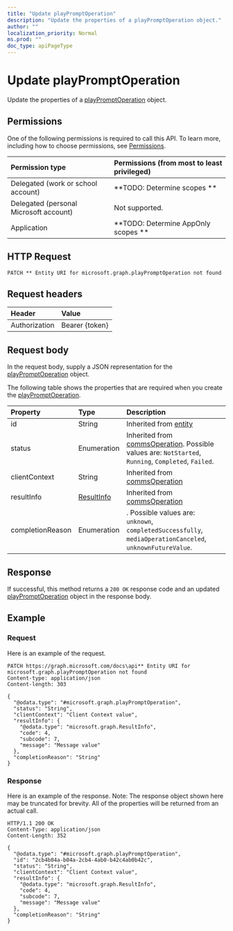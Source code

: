```yaml
---
title: "Update playPromptOperation"
description: "Update the properties of a playPromptOperation object."
author: ""
localization_priority: Normal
ms.prod: ""
doc_type: apiPageType
---
```


# Update playPromptOperation

Update the properties of a [playPromptOperation](../resources/playpromptoperation.md) object.

## Permissions
One of the following permissions is required to call this API. To learn more, including how to choose permissions, see [Permissions](/concepts/permissions-reference.md).

|Permission type|Permissions (from most to least privileged)|
|:---|:---|
|Delegated (work or school account)|**TODO: Determine scopes **|
|Delegated (personal Microsoft account)|Not supported.|
|Application|**TODO: Determine AppOnly scopes **|

## HTTP Request
<!-- {
  "blockType": "ignored"
}
-->
``` http
PATCH ** Entity URI for microsoft.graph.playPromptOperation not found
```

## Request headers
|Header|Value|
|:---|:---|
|Authorization|Bearer {token}|

## Request body
In the request body, supply a JSON representation for the [playPromptOperation](../resources/playPromptOperation.md) object.

The following table shows the properties that are required when you create the [playPromptOperation](../resources/playpromptoperation.md).

|Property|Type|Description|
|:---|:---|:---|
|id|String| Inherited from [entity](../resources/entity.md)|
|status|Enumeration| Inherited from [commsOperation](../resources/commsOperation.md). Possible values are: `NotStarted`, `Running`, `Completed`, `Failed`.|
|clientContext|String| Inherited from [commsOperation](../resources/commsOperation.md)|
|resultInfo|[ResultInfo](../resources/ResultInfo.md)| Inherited from [commsOperation](../resources/commsOperation.md)|
|completionReason|Enumeration|. Possible values are: `unknown`, `completedSuccessfully`, `mediaOperationCanceled`, `unknownFutureValue`.|



## Response
If successful, this method returns a `200 OK` response code and an updated [playPromptOperation](../resources/playpromptoperation.md) object in the response body.

## Example

### Request
Here is an example of the request.
<!-- {
  "blockType": "request",
  "name": "update_playpromptoperation"
}
-->
``` http
PATCH https://graph.microsoft.com/docs\api** Entity URI for microsoft.graph.playPromptOperation not found
Content-type: application/json
Content-length: 303

{
  "@odata.type": "#microsoft.graph.playPromptOperation",
  "status": "String",
  "clientContext": "Client Context value",
  "resultInfo": {
    "@odata.type": "microsoft.graph.ResultInfo",
    "code": 4,
    "subcode": 7,
    "message": "Message value"
  },
  "completionReason": "String"
}
```

### Response
Here is an example of the response. Note: The response object shown here may be truncated for brevity. All of the properties will be returned from an actual call.
<!-- {
  "blockType": "response",
  "truncated": true
}
-->
``` http
HTTP/1.1 200 OK
Content-Type: application/json
Content-Length: 352

{
  "@odata.type": "#microsoft.graph.playPromptOperation",
  "id": "2cb4b04a-b04a-2cb4-4ab0-b42c4ab0b42c",
  "status": "String",
  "clientContext": "Client Context value",
  "resultInfo": {
    "@odata.type": "microsoft.graph.ResultInfo",
    "code": 4,
    "subcode": 7,
    "message": "Message value"
  },
  "completionReason": "String"
}
```

